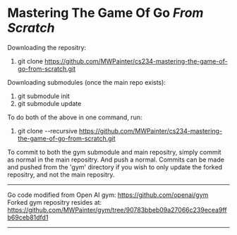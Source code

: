 # Mastering The Game Of Go *From Scratch*


Downloading the repositry:
1. git clone https://github.com/MWPainter/cs234-mastering-the-game-of-go-from-scratch.git

Downloading submodules (once the main repo exists):
1. git submodule init
2. git submodule update

To do both of the above in one command, run:
1. git clone --recursive https://github.com/MWPainter/cs234-mastering-the-game-of-go-from-scratch.git

To commit to both the gym submodule and main repositry, simply commit as normal in the main repositry. And push a normal. Commits can be made and pushed from the 'gym' directory if you wish to only update the forked repositry, and not the main repositry.

---

Go code modified from Open AI gym: https://github.com/openai/gym
Forked gym repositry resides at: https://github.com/MWPainter/gym/tree/90783bbeb09a27066c239ecea9ffb69ceb81dfd1


---
